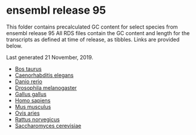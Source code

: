 # ensembl release 95

This folder contains precalculated GC content for select species from ensembl release 95
All RDS files contain the GC content and length for the transcripts as defined at time of release, as tibbles.
Links are provided below.

Last generated 21 November, 2019.
- [Bos taurus](Bos_taurus.ARS-UCD1.2.95.rds)
- [Caenorhabditis elegans](Caenorhabditis_elegans.WBcel235.95.rds)
- [Danio rerio](Danio_rerio.GRCz11.95.rds)
- [Drosophila melanogaster](Drosophila_melanogaster.BDGP6.22.95.rds)
- [Gallus gallus](Gallus_gallus.GRCg6a.95.rds)
- [Homo sapiens](Homo_sapiens.GRCh38.95.rds)
- [Mus musculus](Mus_musculus.GRCm38.95.rds)
- [Ovis aries](Ovis_aries.Oar_v3.1.95.rds)
- [Rattus norvegicus](Rattus_norvegicus.Rnor_6.0.95.rds)
- [Saccharomyces cerevisiae](Saccharomyces_cerevisiae.R64-1-1.95.rds)
